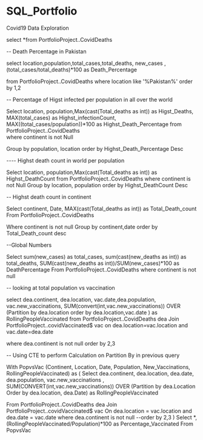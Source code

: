 # SQL_Portfolio
Covid19 Data Exploration

select *from PortfolioProject..CovidDeaths 



--  Death Percentage in Pakistan

select location,population,total_cases,total_deaths, new_cases ,(total_cases/total_deaths)*100 as  Death_Percentage 

from PortfolioProject..CovidDeaths where location like '%Pakistan%'
order by 1,2


-- Percentage of Higst infected per population in all over the world

Select location, population,Max(cast(Total_deaths as int)) as Higst_Deaths, MAX(total_cases) as Highst_infectionCount, MAX((total_cases/population))*100 as Highst_Death_Percentage
from PortfolioProject..CovidDeaths  
where continent is not Null

Group by population, location
order by Highst_Death_Percentage Desc


---- Highst death count  in world per population

Select location, population,Max(cast(Total_deaths as int)) as Highst_DeathCount
from PortfolioProject..CovidDeaths
where continent is not Null
Group by location, population
order by Highst_DeathCount Desc




-- Highst death count in continent 

Select continent, Date, MAX(cast(Total_deaths as int)) as Total_Death_count
From PortfolioProject..CovidDeaths

Where continent is not null 
Group by continent,date
order by Total_Death_count desc


--Global Numbers

Select  sum(new_cases) as total_cases, sum(cast(new_deaths as int)) as total_deaths, SUM(cast(new_deaths as int))/SUM(new_cases)*100 as DeathPercentage
From PortfolioProject..CovidDeaths
where continent is not null 



--  looking at total population vs vaccination

select dea.continent, dea.location, vac.date,dea.population, vac.new_vaccinations,
SUM(convert(int,vac.new_vaccinations)) OVER (Partition by dea.location order by dea.location,vac.date ) as RollingPeopleVaccinated
from PortfolioProject..CovidDeaths dea
Join PortfolioProject..covidVaccinated$ vac
on dea.location=vac.location
  and  vac.date=dea.date
 
 where   dea.continent is not null
  order by 2,3




-- Using CTE to perform Calculation on Partition By in previous query

With PopvsVac (Continent, Location, Date, Population, New_Vaccinations, RollingPeopleVaccinated)
as
(
Select dea.continent, dea.location, dea.date, dea.population, vac.new_vaccinations
, SUM(CONVERT(int,vac.new_vaccinations)) OVER (Partition by dea.Location Order by dea.location, dea.Date) as RollingPeopleVaccinated

From PortfolioProject..CovidDeaths dea
Join PortfolioProject..covidVaccinated$ vac
	On dea.location = vac.location
	and dea.date = vac.date
where dea.continent is not null 
--order by 2,3
)
Select *, (RollingPeopleVaccinated/Population)*100 as Percentage_Vaccinated
From PopvsVac
